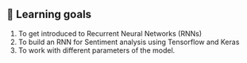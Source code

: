 ## 🧐 **Learning goals** 

1.  To get introduced to Recurrent Neural Networks (RNNs)
2.  To build an RNN for Sentiment analysis using Tensorflow and Keras
3.  To work with different parameters of the model.


